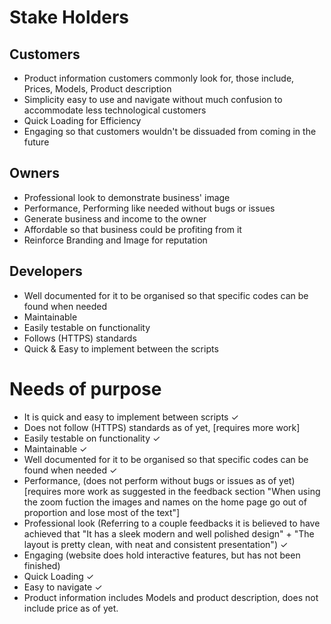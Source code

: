 # Stake Holders

## Customers

+ Product information customers commonly look for, those include, Prices, Models, Product description
+ Simplicity easy to use and navigate without much confusion to accommodate less technological customers  
+ Quick Loading for Efficiency 
+ Engaging so that customers wouldn't be dissuaded from coming in the future

## Owners

+ Professional look to demonstrate business' image
+ Performance, Performing like needed without bugs or issues
+ Generate business and income to the owner
+ Affordable so that business could be profiting from it
+ Reinforce Branding and Image for reputation 

## Developers

+ Well documented for it to be organised so that specific codes can be found when needed
+ Maintainable 
+ Easily testable on functionality 
+ Follows (HTTPS) standards
+ Quick & Easy to implement between the scripts


# Needs of purpose
 + It is quick and easy to implement between scripts ✓
 + Does not follow (HTTPS) standards as of yet, [requires more work]
 + Easily testable on functionality ✓
 + Maintainable ✓
 + Well documented for it to be organised so that specific codes can be found when needed ✓
 + Performance, (does not perform without bugs or issues as of yet) [requires more work as suggested in the feedback section "When using the zoom fuction the images and names on the home page go out of proportion and lose most of the text"]
 + Professional look (Referring to a couple feedbacks it is believed to have achieved that "It has a sleek modern and well polished design" + "The layout is pretty clean, with neat and consistent presentation") ✓
 + Engaging (website does hold interactive features, but has not been finished)
 + Quick Loading ✓ 
 + Easy to navigate ✓
 + Product information includes Models and product description, does not include price as of yet.
